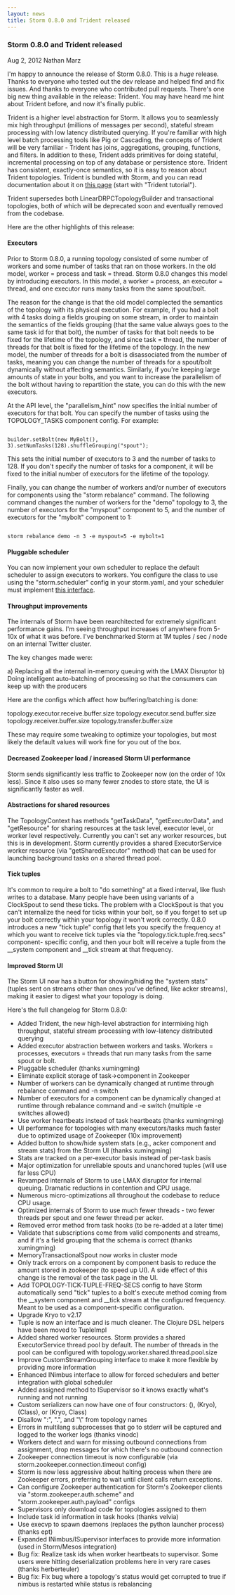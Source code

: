 ```yaml
---
layout: news
title: Storm 0.8.0 and Trident released
---
```

<!--Post Header-->
<h3 class="news-title">Storm 0.8.0 and Trident released</h3>
<div class="news-meta">
    <i class="fa fa-calendar"></i> Aug 2, 2012 <i class="fa fa-user"></i> Nathan Marz
</div>
<!--Post Body-->
<p>I'm happy to announce the release of Storm 0.8.0. This is a <em>huge</em> release. Thanks to everyone who tested out the dev release and helped find and fix issues. And thanks to everyone who contributed pull requests. There's one big new thing available in the release: Trident. You may have heard me hint about Trident before, and now it's finally public. </p>
<p>Trident is a higher level abstraction for Storm. It allows you to seamlessly mix high throughput (millions of messages per second), stateful stream processing with low latency distributed querying. If you're familiar with high level batch processing tools like Pig or Cascading, the concepts of Trident will be very familiar - Trident has joins, aggregations, grouping, functions, and filters. In addition to these, Trident adds primitives for doing stateful, incremental processing on top of any database or persistence store. Trident has consistent, exactly-once semantics, so it is easy to reason about Trident topologies. Trident is bundled with Storm, and you can read documentation about it on <a href="https://github.com/apache/incubator-storm/wiki/Documentation" target="_blank">this page</a> (start with "Trident tutorial").</p>
<p>Trident supersedes both LinearDRPCTopologyBuilder and transactional topologies, both of which will be deprecated soon and eventually removed from the codebase. </p>
<p>Here are the other highlights of this release: </p>
<h4>Executors</h4>
<p>Prior to Storm 0.8.0, a running topology consisted of some number of workers and some number of tasks that ran on those workers. In the old model, worker = process and task = thread. Storm 0.8.0 changes this model by introducing executors. In this model, a worker = process, an executor = thread, and one executor runs many tasks from the same spout/bolt. </p>
<p>The reason for the change is that the old model complected the semantics of the topology with its physical execution. For example, if you had a bolt with 4 tasks doing a fields grouping on some stream, in order to maintain the semantics of the fields grouping (that the same value always goes to the same task id for that bolt), the number of tasks for that bolt needs to be fixed for the lifetime of the topology, and since task = thread, the number of threads for that bolt is fixed for the lifetime of the topology. In the new model, the number of threads for a bolt is disassociated from the number of tasks, meaning you can change the number of threads for a spout/bolt dynamically without affecting semantics. Similarly, if you're keeping large amounts of state in your bolts, and you want to increase the parallelism of the bolt without having to repartition the state, you can do this with the new executors. </p>
<p>At the API level, the "parallelism_hint" now specifies the initial number of executors for that bolt. You can specify the number of tasks using the TOPOLOGY_TASKS component config. For example:</p>
<p><code>
builder.setBolt(new MyBolt(), 3).setNumTasks(128).shuffleGrouping("spout"); 
</code></p>
<p>This sets the initial number of executors to 3 and the number of tasks to 128. If you don't specify the number of tasks for a component, it will be fixed to the initial number of executors for the lifetime of the topology. </p>
<p>Finally, you can change the number of workers and/or number of executors for components using the "storm rebalance" command. The following command changes the number of workers for the "demo" topology to 3, the number of executors for the "myspout" component to 5, and the number of executors for the "mybolt" component to 1: </p>
<p><code>
storm rebalance demo -n 3 -e myspout=5 -e mybolt=1 
</code></p>
<h4>Pluggable scheduler</h4>
<p>You can now implement your own scheduler to replace the default scheduler to assign executors to workers. You configure the class to use using the "storm.scheduler" config in your storm.yaml, and your scheduler must implement <a href="https://github.com/apache/incubator-storm/blob/master/src/jvm/backtype/storm/scheduler/IScheduler.java" target="_blank">this interface</a>.</p>
<h4>Throughput improvements</h4>
<p>The internals of Storm have been rearchitected for extremely significant performance gains. I'm seeing throughput increases of anywhere from 5-10x of what it was before. I've benchmarked Storm at 1M tuples / sec / node on an internal Twitter cluster. </p>
<p>The key changes made were: </p>
<p>a) Replacing all the internal in-memory queuing with the LMAX Disruptor 
b) Doing intelligent auto-batching of processing so that the consumers can keep up with the producers </p>
<p>Here are the configs which affect how buffering/batching is done: </p>
<p>topology.executor.receive.buffer.size 
topology.executor.send.buffer.size 
topology.receiver.buffer.size 
topology.transfer.buffer.size </p>
<p>These may require some tweaking to optimize your topologies, but most likely the default values will work fine for you out of the box. </p>
<h4>Decreased Zookeeper load / increased Storm UI performance</h4>
<p>Storm sends significantly less traffic to Zookeeper now (on the order of 10x less). Since it also uses so many fewer znodes to store state, the UI is significantly faster as well. </p>
<h4>Abstractions for shared resources</h4>
<p>The TopologyContext has methods "getTaskData", "getExecutorData", and "getResource" for sharing resources at the task level, executor level, or worker level respectively. Currently you can't set any worker resources, but this is in development. Storm currently provides a shared ExecutorService worker resource (via "getSharedExecutor" method) that can be used for launching background tasks on a shared thread pool. </p>
<h4>Tick tuples</h4>
<p>It's common to require a bolt to "do something" at a fixed interval, like flush writes to a database. Many people have been using variants of a ClockSpout to send these ticks. The problem with a ClockSpout is that you can't internalize the need for ticks within your bolt, so if you forget to set up your bolt correctly within your topology it won't work correctly. 0.8.0 introduces a new "tick tuple" config that lets you specify the frequency at which you want to receive tick tuples via the "topology.tick.tuple.freq.secs" component- specific config, and then your bolt will receive a tuple from the __system component and __tick stream at that frequency. </p>
<h4>Improved Storm UI</h4>
<p>The Storm UI now has a button for showing/hiding the "system stats" (tuples sent on streams other than ones you've defined, like acker streams), making it easier to digest what your topology is doing.</p>
<p>Here's the full changelog for Storm 0.8.0: </p>
<ul>
	<li>Added Trident, the new high-level abstraction for intermixing high throughput, stateful stream processing with low-latency distributed querying </li>
	<li>Added executor abstraction between workers and tasks. Workers = processes, executors = threads that run many tasks from the same spout or bolt. </li>
	<li>Pluggable scheduler (thanks xumingming) </li>
	<li>Eliminate explicit storage of task-&gt;component in Zookeeper </li>
	<li>Number of workers can be dynamically changed at runtime through rebalance command and -n switch </li>
	<li>Number of executors for a component can be dynamically changed at runtime through rebalance command and -e switch (multiple -e switches allowed) </li>
	<li>Use worker heartbeats instead of task heartbeats (thanks xumingming) </li>
	<li>UI performance for topologies with many executors/tasks much faster due to optimized usage of Zookeeper (10x improvement) </li>
	<li>Added button to show/hide system stats (e.g., acker component and stream stats) from the Storm UI (thanks xumingming) </li>
	<li>Stats are tracked on a per-executor basis instead of per-task basis </li>
	<li>Major optimization for unreliable spouts and unanchored tuples (will use far less CPU) </li>
	<li>Revamped internals of Storm to use LMAX disruptor for internal queuing. Dramatic reductions in contention and CPU usage. </li>
	<li>Numerous micro-optimizations all throughout the codebase to reduce CPU usage. </li>
	<li>Optimized internals of Storm to use much fewer threads - two fewer threads per spout and one fewer thread per acker. </li>
	<li>Removed error method from task hooks (to be re-added at a later time) </li>
	<li>Validate that subscriptions come from valid components and streams, and if it's a field grouping that the schema is correct (thanks xumingming) </li>
	<li>MemoryTransactionalSpout now works in cluster mode </li>
	<li>Only track errors on a component by component basis to reduce the amount stored in zookeeper (to speed up UI). A side effect of this change is the removal of the task page in the UI. </li>
	<li>Add TOPOLOGY-TICK-TUPLE-FREQ-SECS config to have Storm automatically send "tick" tuples to a bolt's execute method coming from the __system component and __tick stream at the configured frequency. Meant to be used as a component-specific configuration. </li>
	<li>Upgrade Kryo to v2.17 </li>
	<li>Tuple is now an interface and is much cleaner. The Clojure DSL helpers have been moved to TupleImpl </li>
	<li>Added shared worker resources. Storm provides a shared ExecutorService thread pool by default. The number of threads in the pool can be configured with topology.worker.shared.thread.pool.size </li>
	<li>Improve CustomStreamGrouping interface to make it more flexible by providing more information </li>
	<li>Enhanced INimbus interface to allow for forced schedulers and better integration with global scheduler </li>
	<li>Added assigned method to ISupervisor so it knows exactly what's running and not running </li>
	<li>Custom serializers can now have one of four constructors: (), (Kryo), (Class), or (Kryo, Class) </li>
	<li>Disallow ":", ".", and "\" from topology names </li>
	<li>Errors in multilang subprocesses that go to stderr will be captured and logged to the worker logs (thanks vinodc) </li>
	<li>Workers detect and warn for missing outbound connections from assignment, drop messages for which there's no outbound connection </li>
	<li>Zookeeper connection timeout is now configurable (via storm.zookeeper.connection.timeout config) </li>
	<li>Storm is now less aggressive about halting process when there are Zookeeper errors, preferring to wait until client calls return exceptions. </li>
	<li>Can configure Zookeeper authentication for Storm's Zookeeper clients via "storm.zookeeper.auth.scheme" and "storm.zookeeper.auth.payload" configs </li>
	<li>Supervisors only download code for topologies assigned to them </li>
	<li>Include task id information in task hooks (thanks velvia) </li>
	<li>Use execvp to spawn daemons (replaces the python launcher process) (thanks ept) </li>
	<li>Expanded INimbus/ISupervisor interfaces to provide more information (used in Storm/Mesos integration) </li>
	<li>Bug fix: Realize task ids when worker heartbeats to supervisor. Some users were hitting deserialization problems here in very rare cases (thanks herberteuler) </li>
	<li>Bug fix: Fix bug where a topology's status would get corrupted to true if nimbus is restarted while status is rebalancing </li>
</ul>
